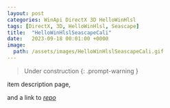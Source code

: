 ```yaml
---
layout: post
categories: WinApi DirectX 3D HelloWinHlsl
tags: [DirectX, 3D, HelloWinHlsl, Seascape]
title:  "HelloWinHlslSeascapeCali"
date:   2023-09-18 00:01:00 +0000
image:
  path: /assets/images/HelloWinHlslSeascapeCali.gif
---
```


> Under construction
{: .prompt-warning }

item description page,

and a link to [*repo*](https://github.com/Alex0vSky/HelloWinHlslSeascapeCali/)
